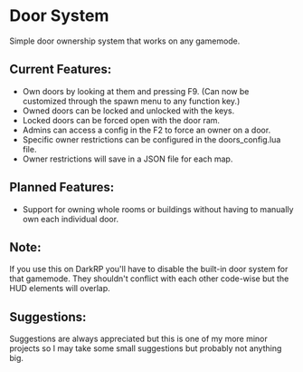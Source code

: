 # Door System
Simple door ownership system that works on any gamemode.

## Current Features:
<ul>
	<li>Own doors by looking at them and pressing F9. (Can now be customized through the spawn menu to any function key.)</li>
	<li>Owned doors can be locked and unlocked with the keys.</li>
	<li>Locked doors can be forced open with the door ram.</li>
	<li>Admins can access a config in the F2 to force an owner on a door.</li>
	<li>Specific owner restrictions can be configured in the doors_config.lua file.</li>
	<li>Owner restrictions will save in a JSON file for each map.</li>
</ul>

## Planned Features:
<ul>
	<li>Support for owning whole rooms or buildings without having to manually own each individual door.</li>
</ul>

## Note:
If you use this on DarkRP you'll have to disable the built-in door system for that gamemode. They shouldn't conflict with each other code-wise but the HUD elements will overlap.

## Suggestions:
Suggestions are always appreciated but this is one of my more minor projects so I may take some small suggestions but probably not anything big.